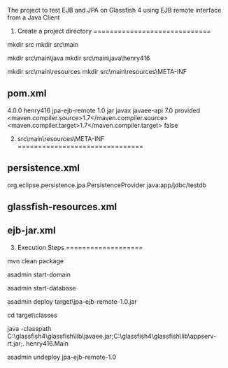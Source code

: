 The project to test EJB and JPA on Glassfish 4 using EJB remote interface from a Java Client


1. Create a project directory
=============================

mkdir src
mkdir src\main

mkdir src\main\java
mkdir src\main\java\henry416

mkdir src\main\resources
mkdir src\main\resources\META-INF

pom.xml
-------
<project xmlns="http://maven.apache.org/POM/4.0.0" xmlns:xsi="http://www.w3.org/2001/XMLSchema-instance"
         xsi:schemaLocation="http://maven.apache.org/POM/4.0.0 http://maven.apache.org/xsd/maven-4.0.0.xsd">
    <modelVersion>4.0.0</modelVersion>
    <groupId>henry416</groupId>
    <artifactId>jpa-ejb-remote</artifactId>
    <version>1.0</version>
    <packaging>jar</packaging>
    <dependencies>
        <dependency>
            <groupId>javax</groupId>
            <artifactId>javaee-api</artifactId>
            <version>7.0</version>
            <scope>provided</scope>
        </dependency>
    </dependencies>
    <properties>
        <maven.compiler.source>1.7</maven.compiler.source>
        <maven.compiler.target>1.7</maven.compiler.target>
        <failOnMissingWebXml>false</failOnMissingWebXml>
    </properties>
</project>

2. src\main\resources\META-INF
===============================

persistence.xml
---------------

<?xml version="1.0" encoding="UTF-8"?>
<persistence version="2.1" xmlns="http://xmlns.jcp.org/xml/ns/persistence" xmlns:xsi="http://www.w3.org/2001/XMLSchema-instance" xsi:schemaLocation="http://xmlns.jcp.org/xml/ns/persistence http://xmlns.jcp.org/xml/ns/persistence/persistence_2_1.xsd">
    <persistence-unit name="StudentService" transaction-type="JTA">
        <provider>org.eclipse.persistence.jpa.PersistenceProvider</provider>
        <jta-data-source>java:app/jdbc/testdb</jta-data-source>
        <properties>
            <property name="eclipselink.ddl-generation" value="drop-and-create-tables"/>
        </properties>
    </persistence-unit>
</persistence>


glassfish-resources.xml
-----------------------

<?xml version="1.0" encoding="UTF-8"?>
<!DOCTYPE resources PUBLIC "-//GlassFish.org//DTD GlassFish Application Server 3.1 Resource Definitions//EN" "http://glassfish.org/dtds/glassfish-resources_1_5.dtd">
<resources>
    <jdbc-connection-pool allow-non-component-callers="false" associate-with-thread="false" 
	connection-creation-retry-attempts="0" connection-creation-retry-interval-in-seconds="10" 
	connection-leak-reclaim="false" connection-leak-timeout-in-seconds="0" connection-validation-method="auto-commit" 
	datasource-classname="org.apache.derby.jdbc.ClientDataSource" fail-all-connections="false" idle-timeout-in-seconds="300" 
	is-connection-validation-required="false" is-isolation-level-guaranteed="true" 
	lazy-connection-association="false" lazy-connection-enlistment="false" match-connections="false" 
	max-connection-usage-count="0" max-pool-size="32" max-wait-time-in-millis="60000" 
	name="derby_net_testdb_appPool" non-transactional-connections="false" pool-resize-quantity="2" 
	res-type="javax.sql.DataSource" statement-timeout-in-seconds="-1" steady-pool-size="8" 
	validate-atmost-once-period-in-seconds="0" wrap-jdbc-objects="false">
        <property name="serverName" value="localhost"/>
        <property name="portNumber" value="1527"/>
        <property name="databaseName" value="testdb"/>
        <property name="User" value="app"/>
        <property name="Password" value="app"/>
        <property name="URL" value="jdbc:derby://localhost:1527/testdb;create=true"/>
        <property name="driverClass" value="org.apache.derby.jdbc.ClientDriver"/>
    </jdbc-connection-pool>
    <jdbc-resource enabled="true" jndi-name="java:app/jdbc/testdb" object-type="user" pool-name="derby_net_testdb_appPool"/>
</resources>

ejb-jar.xml
-----------

<?xml version="1.0" encoding="UTF-8"?>

<ejb-jar>
   <enterprise-beans>

   </enterprise-beans>
</ejb-jar>

3. Execution Steps
===================

mvn clean package

asadmin start-domain

asadmin start-database

asadmin deploy target\jpa-ejb-remote-1.0.jar

cd target\classes

java -classpath C:\glassfish4\glassfish\lib\javaee.jar;C:\glassfish4\glassfish\lib\appserv-rt.jar;. henry416.Main

asadmin undeploy jpa-ejb-remote-1.0



